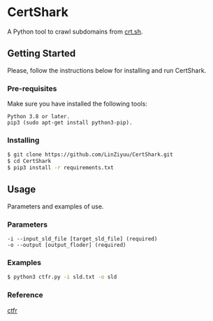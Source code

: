 # CertShark
A Python tool to crawl subdomains from [crt.sh](https://crt.sh/).

## Getting Started
Please, follow the instructions below for installing and run CertShark.

### Pre-requisites
Make sure you have installed the following tools:
```
Python 3.8 or later.
pip3 (sudo apt-get install python3-pip).
```

### Installing
```bash
$ git clone https://github.com/LinZiyuu/CertShark.git
$ cd CertShark
$ pip3 install -r requirements.txt
```

## Usage
Parameters and examples of use.

### Parameters
```
-i --input_sld_file [target_sld_file] (required)
-o --output [output_floder] (required)
```

### Examples
```bash
$ python3 ctfr.py -i sld.txt -o sld
```

### Reference
[ctfr](https://github.com/UnaPibaGeek/ctfr)